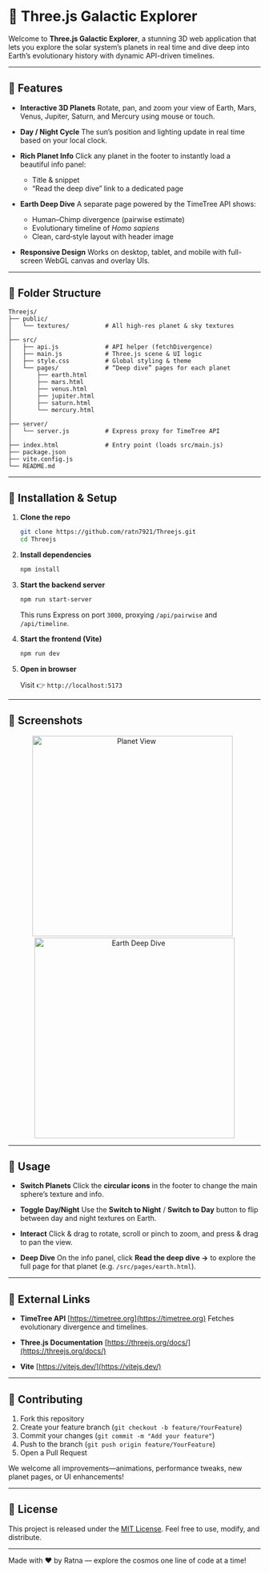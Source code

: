 # 🌌 Three.js Galactic Explorer

Welcome to **Three.js Galactic Explorer**, a stunning 3D web application that lets you explore the solar system’s planets in real time and dive deep into Earth’s evolutionary history with dynamic API-driven timelines.

---

## 🚀 Features

* **Interactive 3D Planets**
  Rotate, pan, and zoom your view of Earth, Mars, Venus, Jupiter, Saturn, and Mercury using mouse or touch.

* **Day / Night Cycle**
  The sun’s position and lighting update in real time based on your local clock.

* **Rich Planet Info**
  Click any planet in the footer to instantly load a beautiful info panel:

  * Title & snippet
  * “Read the deep dive” link to a dedicated page

* **Earth Deep Dive**
  A separate page powered by the TimeTree API shows:

  * Human–Chimp divergence (pairwise estimate)
  * Evolutionary timeline of *Homo sapiens*
  * Clean, card‑style layout with header image

* **Responsive Design**
  Works on desktop, tablet, and mobile with full-screen WebGL canvas and overlay UIs.

---

## 📁 Folder Structure

```
Threejs/
├── public/
│   └── textures/          # All high‑res planet & sky textures
│
├── src/
│   ├── api.js             # API helper (fetchDivergence)
│   ├── main.js            # Three.js scene & UI logic
│   ├── style.css          # Global styling & theme
│   └── pages/             # “Deep dive” pages for each planet
│       ├── earth.html
│       ├── mars.html
│       ├── venus.html
│       ├── jupiter.html
│       ├── saturn.html
│       └── mercury.html
│
├── server/
│   └── server.js          # Express proxy for TimeTree API
│
├── index.html             # Entry point (loads src/main.js)
├── package.json
├── vite.config.js
└── README.md
```

---

## 🔧 Installation & Setup

1. **Clone the repo**

   ```bash
   git clone https://github.com/ratn7921/Threejs.git
   cd Threejs
   ```

2. **Install dependencies**

   ```bash
   npm install
   ```

3. **Start the backend server**

   ```bash
   npm run start-server
   ```

   This runs Express on port `3000`, proxying `/api/pairwise` and `/api/timeline`.

4. **Start the frontend (Vite)**

   ```bash
   npm run dev
   ```

5. **Open in browser**

   Visit 👉 `http://localhost:5173`

---

## 🎨 Screenshots

<div align="center">
  <img src="https://raw.githubusercontent.com/ratn7921/Threejs/main/docs/screenshot-planet.png" alt="Planet View" width="400" />&nbsp;&nbsp;
  <img src="https://raw.githubusercontent.com/ratn7921/Threejs/main/docs/screenshot-earth-dive.png" alt="Earth Deep Dive" width="400" />
</div>

---

## 📘 Usage

* **Switch Planets**
  Click the **circular icons** in the footer to change the main sphere’s texture and info.

* **Toggle Day/Night**
  Use the **Switch to Night** / **Switch to Day** button to flip between day and night textures on Earth.

* **Interact**
  Click & drag to rotate, scroll or pinch to zoom, and press & drag to pan the view.

* **Deep Dive**
  On the info panel, click **Read the deep dive →** to explore the full page for that planet (e.g. `/src/pages/earth.html`).

---

## 🔗 External Links

* **TimeTree API**
  [https://timetree.org](https://timetree.org)
  Fetches evolutionary divergence and timelines.

* **Three.js Documentation**
  [https://threejs.org/docs/](https://threejs.org/docs/)

* **Vite**
  [https://vitejs.dev/](https://vitejs.dev/)

---

## 🤝 Contributing

1. Fork this repository
2. Create your feature branch (`git checkout -b feature/YourFeature`)
3. Commit your changes (`git commit -m "Add your feature"`)
4. Push to the branch (`git push origin feature/YourFeature`)
5. Open a Pull Request

We welcome all improvements—animations, performance tweaks, new planet pages, or UI enhancements!

---

## 📝 License

This project is released under the [MIT License](LICENSE). Feel free to use, modify, and distribute.

---

Made with ❤️ by Ratna — explore the cosmos one line of code at a time!
